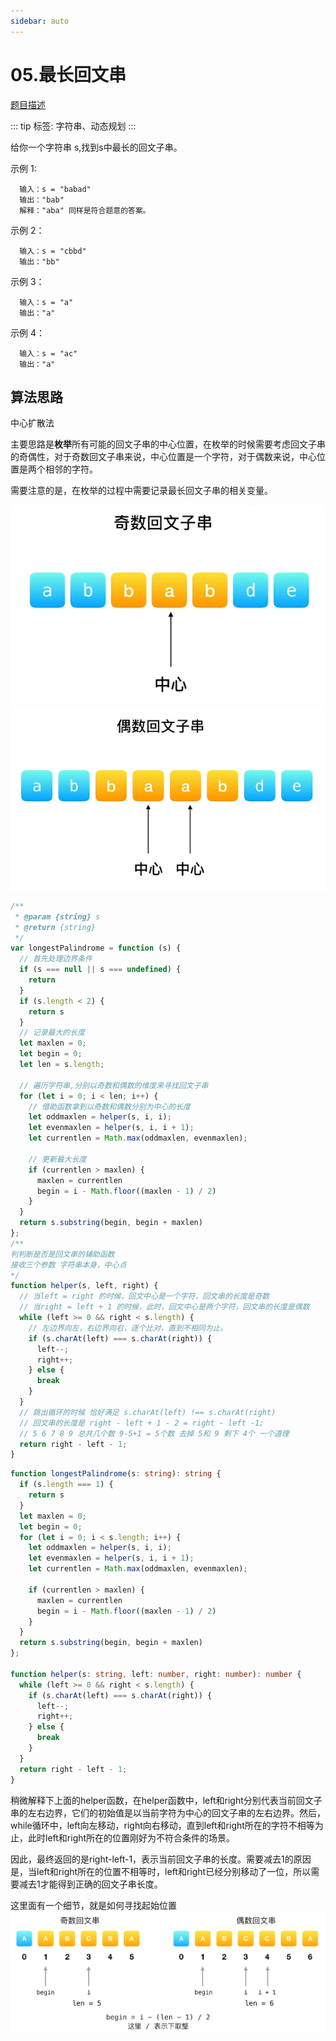```yaml
---
sidebar: auto
---
```


# 05.最长回文串

[题目描述](https://leetcode-cn.com/problems/longest-palindromic-substring/)

::: tip
标签: 字符串、动态规划
:::

给你一个字符串 s,找到s中最长的回文子串。

示例 1:
```
  输入：s = "babad"
  输出："bab"
  解释："aba" 同样是符合题意的答案。
```

示例 2：
```
  输入：s = "cbbd"
  输出："bb"
```

示例 3：
```
  输入：s = "a"
  输出："a"
```

示例 4：
```
  输入：s = "ac"
  输出："a"
```

## 算法思路

中心扩散法

主要思路是**枚举**所有可能的回文子串的中心位置，在枚举的时候需要考虑回文子串的奇偶性，对于奇数回文子串来说，中心位置是一个字符，对于偶数来说，中心位置是两个相邻的字符。

需要注意的是，在枚举的过程中需要记录最长回文子串的相关变量。

![奇数](./../../images/leetcode/05/01.png)
![偶数](./../../images/leetcode/05/02.png)

```js
/**
 * @param {string} s
 * @return {string}
 */
var longestPalindrome = function (s) {
  // 首先处理边界条件
  if (s === null || s === undefined) {
    return
  }
  if (s.length < 2) {
    return s
  }
  // 记录最大的长度
  let maxlen = 0;
  let begin = 0;
  let len = s.length;

  // 遍历字符串,分别以奇数和偶数的维度来寻找回文子串
  for (let i = 0; i < len; i++) {
    // 借助函数拿到以奇数和偶数分别为中心的长度
    let oddmaxlen = helper(s, i, i);
    let evenmaxlen = helper(s, i, i + 1);
    let currentlen = Math.max(oddmaxlen, evenmaxlen);

    // 更新最大长度
    if (currentlen > maxlen) {
      maxlen = currentlen
      begin = i - Math.floor((maxlen - 1) / 2)
    }
  }
  return s.substring(begin, begin + maxlen)
};
/**
判判断是否是回文串的辅助函数
接收三个参数 字符串本身，中心点
*/
function helper(s, left, right) {
  // 当left = right 的时候，回文中心是一个字符，回文串的长度是奇数
  // 当right = left + 1 的时候，此时，回文中心是两个字符，回文串的长度是偶数
  while (left >= 0 && right < s.length) {
    // 左边界向左，右边界向右，逐个比对，直到不相同为止。
    if (s.charAt(left) === s.charAt(right)) {
      left--;
      right++;
    } else {
      break
    }
  }
  // 跳出循环的时候 恰好满足 s.charAt(left) !== s.charAt(right)
  // 回文串的长度是 right - left + 1 - 2 = right - left -1;
  // 5 6 7 8 9 总共几个数 9-5+1 = 5个数 去掉 5和 9 剩下 4个 一个道理
  return right - left - 1;
}
```

```ts
function longestPalindrome(s: string): string {
  if (s.length === 1) {
    return s
  }
  let maxlen = 0;
  let begin = 0;
  for (let i = 0; i < s.length; i++) {
    let oddmaxlen = helper(s, i, i);
    let evenmaxlen = helper(s, i, i + 1);
    let currentlen = Math.max(oddmaxlen, evenmaxlen);

    if (currentlen > maxlen) {
      maxlen = currentlen
      begin = i - Math.floor((maxlen - 1) / 2)
    }
  }
  return s.substring(begin, begin + maxlen)
};

function helper(s: string, left: number, right: number): number {
  while (left >= 0 && right < s.length) {
    if (s.charAt(left) === s.charAt(right)) {
      left--;
      right++;
    } else {
      break
    }
  }
  return right - left - 1;
}
```
稍微解释下上面的helper函数，在helper函数中，left和right分别代表当前回文子串的左右边界，它们的初始值是以当前字符为中心的回文子串的左右边界。然后，while循环中，left向左移动，right向右移动，直到left和right所在的字符不相等为止，此时left和right所在的位置刚好为不符合条件的场景。

因此，最终返回的是right-left-1，表示当前回文子串的长度。需要减去1的原因是，当left和right所在的位置不相等时，left和right已经分别移动了一位，所以需要减去1才能得到正确的回文子串长度。



这里面有一个细节，就是如何寻找起始位置
![寻找下标](./../../images/leetcode/05/03.png)

